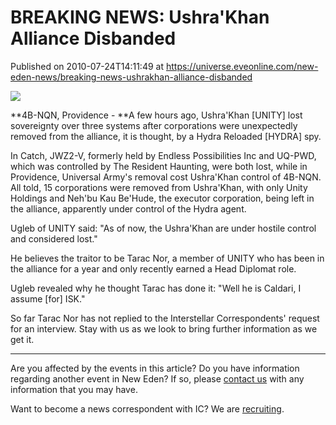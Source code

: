 # BREAKING NEWS: Ushra'Khan Alliance Disbanded
Published on 2010-07-24T14:11:49 at https://universe.eveonline.com/new-eden-news/breaking-news-ushrakhan-alliance-disbanded

![](http://www.eve-ic.net/media/assets/icarticlebanner.png)  
  
 **4B-NQN, Providence  \- **A few hours ago, Ushra'Khan [UNITY] lost sovereignty over three systems after corporations were unexpectedly removed from the alliance, it is thought, by a Hydra Reloaded [HYDRA] spy.   
  
In Catch, JWZ2-V, formerly held by Endless Possibilities Inc and UQ-PWD, which was controlled by The Resident Haunting, were both lost, while in Providence, Universal Army's removal cost Ushra'Khan control of 4B-NQN. All told, 15 corporations were removed from Ushra'Khan, with only Unity Holdings and Neh'bu Kau Be'Hude, the executor corporation, being left in the alliance, apparently under control of the Hydra agent.   
  
Ugleb of UNITY said: "As of now, the Ushra'Khan are under hostile control and considered lost."   
  
He believes the traitor to be Tarac Nor, a member of UNITY who has been in the alliance for a year and only recently earned a Head Diplomat role.   
  
Ugleb revealed why he thought Tarac has done it: "Well he is Caldari, I assume [for] ISK."   
  
So far Tarac Nor has not replied to the Interstellar Correspondents' request for an interview. Stay with us as we look to bring further information as we get it.

* * *

Are you affected by the events in this article? Do you have information regarding another event in New Eden? If so, please [contact us](http://www.eveonline.com/news.asp?a=submitrp) with any information that you may have.  
  
Want to become a news correspondent with IC? We are [recruiting](http://www.eveonline.com/isd.asp).
